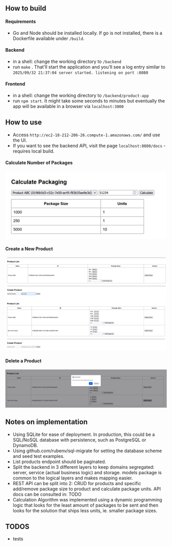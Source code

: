 ## How to build
#### Requirements
- Go and Node should be installed locally. If go is not installed, there is a Dockerfile available under `/build`.
#### Backend 
- in a shell: change the working directory to `/backend` 
- run `make` . That'll start the application and you'll see a log entry similar to `2025/09/32 21:37:04 server started. listening on port :8080` 
#### Frontend
- in a shell: change the working directory to `/backend/product-app`
- run `npm start`. It might take some seconds to minutes but eventually the app will be available in a browser via `localhost:3000`

## How to use
- Access `http://ec2-18-212-206-26.compute-1.amazonaws.com/` and use the UI.
- If you want to see the backend API, visit the page `localhost:8080/docs` - requires local build. 

#### Calculate Number of Packages
![calculate packaging](docs/calculate_packaging.png "Calculate Packaging")

#### Create a New Product
![create product](docs/create_product_1.png "Create Product 1")
![create product 2](docs/create_product_2.png "Create Product 2")

#### Delete a Product
![delete product](docs/delete_product_1.png "Delete Product")

## Notes on implementation
- Using SQLite for ease of deployment. In production, this could be a SQL/NoSQL database with persistence, such as PostgreSQL or DynamoDB.
- Using github.com/rubenv/sql-migrate for setting the database scheme and seed test examples.
- List products endpoint should be paginated.   
- Split the backend in 3 different layers to keep domains segregated: server, service (actual business logic) and storage. models package is common to the logical layers and makes mapping easier.
- REST API can be split into 2: CRUD for products and specific add/remove package size to product and calculate package units. API docs can be consulted in: TODO 
- Calculation Algorithm was implemented using a dynamic programming logic that looks for the least amount of packages to be sent and then looks for the solution that ships less units, ie. smaller package sizes. 

## TODOS 
- tests